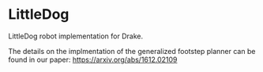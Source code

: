 # LittleDog
LittleDog robot implementation for Drake.

The details on the implmentation of the generalized footstep planner can be found in our paper: https://arxiv.org/abs/1612.02109

